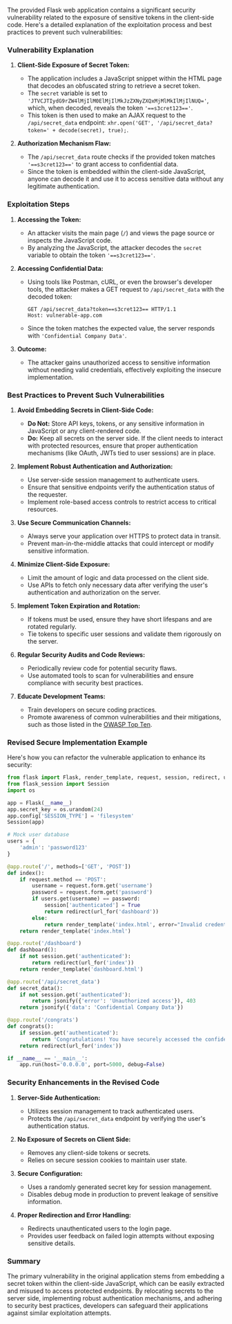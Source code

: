 The provided Flask web application contains a significant security vulnerability related to the exposure of sensitive tokens in the client-side code. Here's a detailed explanation of the exploitation process and best practices to prevent such vulnerabilities:

### **Vulnerability Explanation**

1. **Client-Side Exposure of Secret Token:**
   - The application includes a JavaScript snippet within the HTML page that decodes an obfuscated string to retrieve a secret token.
   - The `secret` variable is set to `'JTVCJTIydG9rZW4lMjIlM0ElMjIlMkJzZXNyZXQxMjMlMkIlMjIlNUQ='`, which, when decoded, reveals the token `'==s3cret123=='`.
   - This token is then used to make an AJAX request to the `/api/secret_data` endpoint: `xhr.open('GET', '/api/secret_data?token=' + decode(secret), true);`.

2. **Authorization Mechanism Flaw:**
   - The `/api/secret_data` route checks if the provided token matches `'==s3cret123=='` to grant access to confidential data.
   - Since the token is embedded within the client-side JavaScript, anyone can decode it and use it to access sensitive data without any legitimate authentication.

### **Exploitation Steps**

1. **Accessing the Token:**
   - An attacker visits the main page (`/`) and views the page source or inspects the JavaScript code.
   - By analyzing the JavaScript, the attacker decodes the `secret` variable to obtain the token `'==s3cret123=='`.

2. **Accessing Confidential Data:**
   - Using tools like Postman, cURL, or even the browser's developer tools, the attacker makes a GET request to `/api/secret_data` with the decoded token:
     ```
     GET /api/secret_data?token==s3cret123== HTTP/1.1
     Host: vulnerable-app.com
     ```
   - Since the token matches the expected value, the server responds with `'Confidential Company Data'`.

3. **Outcome:**
   - The attacker gains unauthorized access to sensitive information without needing valid credentials, effectively exploiting the insecure implementation.

### **Best Practices to Prevent Such Vulnerabilities**

1. **Avoid Embedding Secrets in Client-Side Code:**
   - **Do Not:** Store API keys, tokens, or any sensitive information in JavaScript or any client-rendered code.
   - **Do:** Keep all secrets on the server side. If the client needs to interact with protected resources, ensure that proper authentication mechanisms (like OAuth, JWTs tied to user sessions) are in place.

2. **Implement Robust Authentication and Authorization:**
   - Use server-side session management to authenticate users.
   - Ensure that sensitive endpoints verify the authentication status of the requester.
   - Implement role-based access controls to restrict access to critical resources.

3. **Use Secure Communication Channels:**
   - Always serve your application over HTTPS to protect data in transit.
   - Prevent man-in-the-middle attacks that could intercept or modify sensitive information.

4. **Minimize Client-Side Exposure:**
   - Limit the amount of logic and data processed on the client side.
   - Use APIs to fetch only necessary data after verifying the user's authentication and authorization on the server.

5. **Implement Token Expiration and Rotation:**
   - If tokens must be used, ensure they have short lifespans and are rotated regularly.
   - Tie tokens to specific user sessions and validate them rigorously on the server.

6. **Regular Security Audits and Code Reviews:**
   - Periodically review code for potential security flaws.
   - Use automated tools to scan for vulnerabilities and ensure compliance with security best practices.

7. **Educate Development Teams:**
   - Train developers on secure coding practices.
   - Promote awareness of common vulnerabilities and their mitigations, such as those listed in the [OWASP Top Ten](https://owasp.org/www-project-top-ten/).

### **Revised Secure Implementation Example**

Here's how you can refactor the vulnerable application to enhance its security:

```python
from flask import Flask, render_template, request, session, redirect, url_for, jsonify
from flask_session import Session
import os

app = Flask(__name__)
app.secret_key = os.urandom(24)
app.config['SESSION_TYPE'] = 'filesystem'
Session(app)

# Mock user database
users = {
    'admin': 'password123'
}

@app.route('/', methods=['GET', 'POST'])
def index():
    if request.method == 'POST':
        username = request.form.get('username')
        password = request.form.get('password')
        if users.get(username) == password:
            session['authenticated'] = True
            return redirect(url_for('dashboard'))
        else:
            return render_template('index.html', error="Invalid credentials")
    return render_template('index.html')

@app.route('/dashboard')
def dashboard():
    if not session.get('authenticated'):
        return redirect(url_for('index'))
    return render_template('dashboard.html')

@app.route('/api/secret_data')
def secret_data():
    if not session.get('authenticated'):
        return jsonify({'error': 'Unauthorized access'}), 403
    return jsonify({'data': 'Confidential Company Data'})

@app.route('/congrats')
def congrats():
    if session.get('authenticated'):
        return 'Congratulations! You have securely accessed the confidential data.'
    return redirect(url_for('index'))

if __name__ == '__main__':
    app.run(host='0.0.0.0', port=5000, debug=False)
```

### **Security Enhancements in the Revised Code**

1. **Server-Side Authentication:**
   - Utilizes session management to track authenticated users.
   - Protects the `/api/secret_data` endpoint by verifying the user's authentication status.

2. **No Exposure of Secrets on Client Side:**
   - Removes any client-side tokens or secrets.
   - Relies on secure session cookies to maintain user state.

3. **Secure Configuration:**
   - Uses a randomly generated secret key for session management.
   - Disables debug mode in production to prevent leakage of sensitive information.

4. **Proper Redirection and Error Handling:**
   - Redirects unauthenticated users to the login page.
   - Provides user feedback on failed login attempts without exposing sensitive details.

### **Summary**

The primary vulnerability in the original application stems from embedding a secret token within the client-side JavaScript, which can be easily extracted and misused to access protected endpoints. By relocating secrets to the server side, implementing robust authentication mechanisms, and adhering to security best practices, developers can safeguard their applications against similar exploitation attempts.